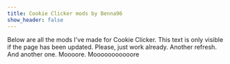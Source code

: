 ```yaml
---
title: Cookie Clicker mods by Benna96
show_header: false
---
```


Below are all the mods I've made for Cookie Clicker. This text is only visible if the page has been updated. Please, just work already. Another refresh. And another one. Moooore. Mooooooooooore